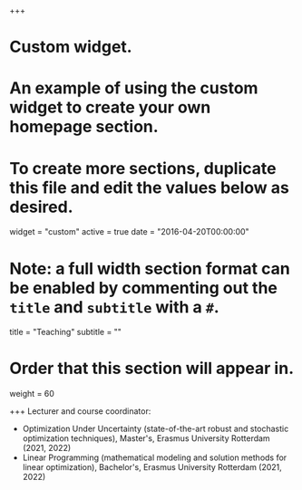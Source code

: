 +++
# Custom widget.
# An example of using the custom widget to create your own homepage section.
# To create more sections, duplicate this file and edit the values below as desired.
widget = "custom"
active = true
date = "2016-04-20T00:00:00"

# Note: a full width section format can be enabled by commenting out the `title` and `subtitle` with a `#`.
title = "Teaching"
subtitle = ""

# Order that this section will appear in.
weight = 60

+++
Lecturer and course coordinator:

- Optimization Under Uncertainty (state-of-the-art robust and stochastic optimization techniques), Master's, Erasmus University Rotterdam (2021, 2022)
- Linear Programming (mathematical modeling and solution methods for linear optimization), Bachelor's, Erasmus University Rotterdam (2021, 2022)
